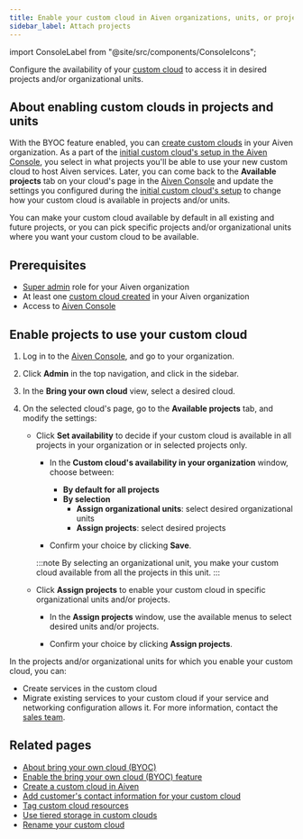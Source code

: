 ```yaml
---
title: Enable your custom cloud in Aiven organizations, units, or projects
sidebar_label: Attach projects
---
```


import ConsoleLabel from "@site/src/components/ConsoleIcons";

Configure the availability of your [custom cloud](/docs/platform/concepts/byoc) to access
it in desired projects and/or organizational units.

## About enabling custom clouds in projects and units

With the BYOC feature enabled, you can
[create custom clouds](/docs/platform/howto/byoc/create-custom-cloud) in your Aiven
organization. As a part of the
[initial custom cloud's setup in the Aiven Console](/docs/platform/howto/byoc/create-custom-cloud),
you select in what projects you'll be able to use your new custom cloud to host Aiven
services. Later, you can come back to the **Available projects** tab on your
cloud's page in the [Aiven Console](https://console.aiven.io/) and update
the settings you configured during the
[initial custom cloud's setup](/docs/platform/howto/byoc/create-custom-cloud) to change
how your custom cloud is available in projects and/or units.

You can make your custom cloud available by default in all existing and future projects,
or you can pick specific projects and/or organizational units where you want your custom
cloud to be available.

## Prerequisites

-   [Super admin](/docs/platform/howto/make-super-admin) role for your Aiven organization
-   At least one
    [custom cloud created](/docs/platform/howto/byoc/create-custom-cloud) in your Aiven
    organization
-   Access to [Aiven Console](https://console.aiven.io/)

## Enable projects to use your custom cloud

1.  Log in to the [Aiven Console](https://console.aiven.io/), and go to your organization.
1.  Click **Admin** in the top navigation, and click <ConsoleLabel name="bringyourowncloud"/>
    in the sidebar.
1.  In the **Bring your own cloud** view, select a desired cloud.
1.  On the selected cloud's page, go to the **Available projects** tab, and modify the
    settings:

    -   Click **Set availability** to decide if your custom cloud is
        available in all projects in your organization or in
        selected projects only.

        - In the **Custom cloud's availability in your organization** window, choose between:
          - **By default for all projects**
          - **By selection**
            - **Assign organizational units**: select desired organizational units
            - **Assign projects**: select desired projects

        - Confirm your choice by clicking **Save**.

        :::note
        By selecting an organizational unit, you make your custom cloud
        available from all the projects in this unit.
        :::

    -   Click **Assign projects** to enable your custom cloud in
        specific organizational units and/or projects.

        - In the **Assign projects** window, use the available menus to select
        desired units and/or projects.

        - Confirm your choice by clicking **Assign projects**.

In the projects and/or organizational units for which you enable your
custom cloud, you can:

- Create services in the custom cloud
- Migrate existing services to your custom cloud if your service and networking
  configuration allows it. For more information, contact the
  [sales team](mailto:sales@aiven.io).

## Related pages

-   [About bring your own cloud (BYOC)](/docs/platform/concepts/byoc)
-   [Enable the bring your own cloud (BYOC) feature](/docs/platform/howto/byoc/enable-byoc)
-   [Create a custom cloud in Aiven](/docs/platform/howto/byoc/create-custom-cloud)
-   [Add customer's contact information for your custom cloud](/docs/platform/howto/byoc/add-customer-info-custom-cloud)
-   [Tag custom cloud resources](/docs/platform/howto/byoc/tag-custom-cloud-resources)
-   [Use tiered storage in custom clouds](/docs/platform/howto/byoc/use-byoc-tiered-storage)
-   [Rename your custom cloud](/docs/platform/howto/byoc/rename-custom-cloud)
